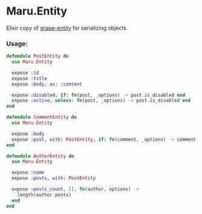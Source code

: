 Maru.Entity
==========

Elixir copy of [grape-entity](https://github.com/intridea/grape-entity) for serializing objects.

### Usage:

```elixir
defmodule PostEntity do
  use Maru.Entity

  expose :id
  expose :title
  expose :body, as: :content

  expose :disabled, if: fn(post, _options) -> post.is_disabled end
  expose :active, unless: fn(post, _options) -> post.is_disabled end
end

defmodule CommentEntity do
  use Maru.Entity

  expose :body
  expose :post, with: PostEntity, if: fn(comment, _options) -> comment.post != nil end
end

defmodule AuthorEntity do
  use Maru.Entity

  expose :name
  expose :posts, with: PostEntity

  expose :posts_count, [], fn(author, options) ->
    length(author.posts)
  end
end
```
